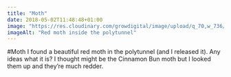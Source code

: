```yaml
---
title: "Moth"
date: 2018-05-02T11:48:48+01:00
image: "https://res.cloudinary.com/growdigital/image/upload/q_70,w_736/v1544126586/moth-41116746304.jpg"
imageAlt: "Red moth inside the polytunnel"
---
```


\#Moth I found a beautiful red moth in the polytunnel (and I released it). Any ideas what it is? I thought might be the Cinnamon Bun moth but I looked them up and they’re much redder.
